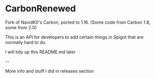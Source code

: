 CarbonRenewed
======

Fork of NavidK0's Carbon, ported to 1.16. (Some code from Carbon 1.8, some from 2.0)

This is an API for developers to add certain things in Spigot that are normally hard to do.

I will tidy up this README.md later

--

More info and stuff I did in releases section